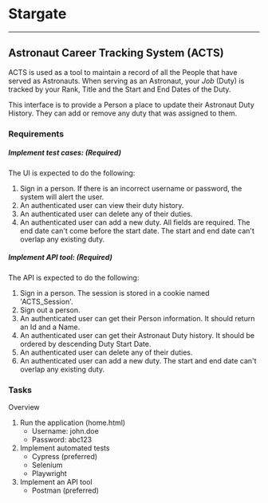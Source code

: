 ﻿<!--v001-->
# Stargate

***

## Astronaut Career Tracking System (ACTS)

ACTS is used as a tool to maintain a record of all the People that have served as Astronauts. When serving as an Astronaut, your *Job* (Duty) is tracked by your Rank, Title and the Start and End Dates of the Duty.

This interface is to provide a Person a place to update their Astronaut Duty History. They can add or remove any duty that was assigned to them.

### Requirements

##### Implement test cases: (Required)

The UI is expected to do the following:

1. Sign in a person. If there is an incorrect username or password, the system will alert the user.
1. An authenticated user can view their duty history.
1. An authenticated user can delete any of their duties.
1. An authenticated user can add a new duty. All fields are required. The end date can't come before the start date. The start and end date can't overlap any existing duty.

##### Implement API tool: (Required)

The API is expected to do the following:

1. Sign in a person. The session is stored in a cookie named 'ACTS_Session'.
1. Sign out a person.
1. An authenticated user can get their Person information. It should return an Id and a Name.
1. An authenticated user can get their Astronaut Duty history. It should be ordered by descending Duty Start Date.
1. An authenticated user can delete any of their duties.
1. An authenticated user can add a new duty. The start and end date can't overlap any existing duty.

### Tasks

Overview

1. Run the application (home.html)
   * Username: john.doe
   * Password: abc123
1. Implement automated tests
   * Cypress (preferred)
   * Selenium
   * Playwright
1. Implement an API tool
   * Postman (preferred)